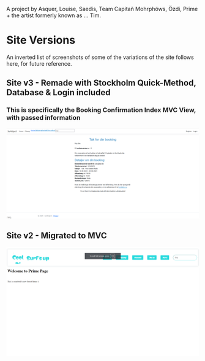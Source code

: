 A project by Asquer, Louise, Saedis, Team Capitañ Mohrphöws, Özdi, Prime + the artist formerly known as ... Tim.

<h1>Site Versions</h1>

An inverted list of screenshots of some of the variations of the site follows here, for future reference.

<h2>Site v3 - Remade with Stockholm Quick-Method, Database & Login included</h2>
<h3>This is specifically the Booking Confirmation Index MVC View, with passed information</h3>
<img src="_Github Stuff/Git Version Images - v3 Remade with Simon Quickmethod DB and Login.png">

<h2>Site v2 - Migrated to MVC</h2>
<img src="_Github Stuff/Git Version Images - v2 Migrated to MVC.png">

